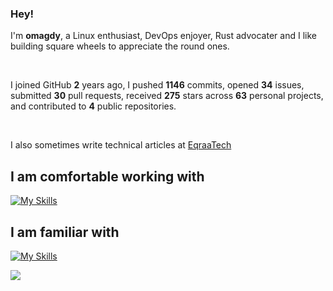 ### Hey!


I'm **omagdy**, a Linux enthusiast, DevOps enjoyer, Rust advocater and I like building square wheels to appreciate the round ones.

<br>

I joined GitHub **2** years ago, I pushed **1146** commits, opened **34** issues, submitted **30** pull requests, received **275** stars across **63** personal projects, and contributed to **4** public repositories.


<br>

I also sometimes write technical articles at [EqraaTech](https://eqraatech.com/author/omagdy/)

## I am comfortable working with

[![My Skills](https://skillicons.dev/icons?i=rust,cpp,c,python,js,bash,nodejs,tailwind,mysql,react,ansible,jenkins,githubactions,docker,git,aws)](https://skillicons.dev)

## I am familiar with
[![My Skills](https://skillicons.dev/icons?i=k8s,terraform,gcp,typescript,flutter)](https://skillicons.dev)




<img align="center" src="https://github-readme-stats.vercel.app/api?username=omagdy7&show_icons=true&theme=tokyonight" />
